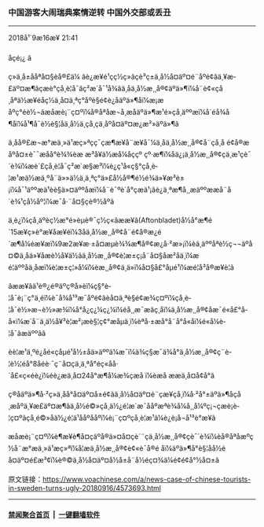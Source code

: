 ### 中国游客大闹瑞典案情逆转 中国外交部或丢丑
------------------------

<div class="published">
 <span class="date" title="ä¸­å½æ¶é´">
  <time datetime="2018-09-16T21:41:57+08:00">
   2018å¹´9æ16æ¥ 21:41
  </time>
 </span>
</div>
<br/>
<div class="wsw">
 <span class="dateline">
  åçé¡¿ â
 </span>
 <p>
  ç»ä¸­å±ååªå¤§èå®£ä¼ ãè¿æ¥é¹çç½ç»ãçè³ç±ä¸­å½å¤äº¤é¨åºé¢âä¸¥æ­£äº¤æ¶âçæè°çå¸è­¦å¯âç²æ´å¯¹å¾âä¸åä¸­å½æ¸¸å®¢äºä»¶ï¼å¨è¢«çå¸åªä½æ¥éåç½ä¸å¤ä¸ªç°åºè§é¢è¿åäºä»¶åï¼æ¡æåºç°éè½¬ãæåæè¡¨ç¤ºï¼å®åªåæ¬å¸æåäºä»¶æ¹é»çå¸äººæï¼å´éå¾å¶åï¼å¹¶å¯è½è§¦åä¸­å½ä¸çå¸çä¸åºå¤äº¤æ¿æ²»äºä»¶ã
 </p>
 <div class="clear">
 </div>
 <div class="wsw__embed">
  <div class="infgraphicsAttach">
   <script type="text/javascript">
   </script>
   <div class="snippetLoading twitterSnippet">
   </div>
   <script type="text/javascript">
   </script>
  </div>
 </div>
 <p>
  ä¸åå®£æ¬æ°æä¸»ä¹æç»ªçç¯çæ¶æ¥å¨æ¥å¯¼ä¸åä¸­å½æ¸¸å®¢å¨çå¸å é¢å®æåºå¤±è¯¯æåå°è¾¾èæ æ³å¥ä½æå¼åççº çº·æ¶ï¼åä¿¡ä¸­å½æ¸¸å®¢çä¸æ¹çè¯´è¾ï¼æè´£çå¸è­¦å¯ç²æ´æ§æ³ï¼è¿ç¹å«ç§°çå¸è­¦æ¹æä½æä¸ºå¨ä»»ä½ä¸ä¸ªç°ä»£å½å®¶é½é¾ä»¥æ³è±¡ï¼å¯¹äººæä¹èè§ä»¤äººåæï¼å¨è¯ºè´å°çæä¹¡ãè¿ä¸ªæ¶å¸¸æäººææå¨å´è¾¹çå½åº¦ï¼æ¯å·¨å¤§çè®½åºã
 </p>
 <p>
  ä¸è¿ï¼çå¸äºèç½æ°é»èµè®¯ç½ç«âææ¥â(Aftonbladet)å½å°æ¶é´15æ¥ç»è°æ¥åæ¥éï¼3åä¸­å½æ¸¸å®¢å¨é¢å®æ¿é´æ¶å¼éæ¥æï¼9æ2æ¥æ·±å¤æµè¾¾æ¶å®¢æ¿å·²æ»¡ï¼èä¸äººåªè½ç¬¬äºå¤©ä¸­åä»¥åæè½å¥ä½ãä¸­å½æ¸¸å®¢è¦æ±ç¡å¨å¤§åæ²åä¸ï¼æé¦äººåä¸åæï¼è¦æ±ç¦»å¼ï¼èæ¸¸å®¢ä¸ä»ï¼å¤§å£°åµé¹ï¼æé¦å³å®æ¥è­¦ã
 </p>
 <p>
  âææ¥âä¹è®¿é®äºç®å»èï¼ç§°è­¦å¯è¡¨ç°ä¸éï¼è¯å¾å¹³æ¯åºé¢ãèå¤ä¸ªè§é¢æ¾ç¤ºï¼çå¸è­¦å¯è½»æ¬è½»æ¾ï¼å°å¿ç¿¼ç¿¼ï¼éå¸¸æ¯æãç¸åï¼ä¸­å½æ¸¸å®¢åæ¯é«å£°å­å«ï¼æ´å¨ä¸ä½å¥³è­¦æ²¡æè§¦ç¢°æåµä¸ï¼èªå·±æå°å¨å°å«åï¼é«å¼è­¦å¯âæäººâã
 </p>
 <p>
  èè­¦æ¹ä¸ºé¿åé«çåµé¹å½±åä»äººä¼æ¯ï¼ä¾ç§æ¯ä¾å°ä¸­å½æ¸¸å®¢ç¨è­¦è½¦éå°8åéè·¯ç¨å¤çä¸ä¸ªå°éç«åå·´å£«ç«éè¿ï¼éè¿æä¸å¤24å°æ¶å¼æ¾çæå ï¼èæå ææä¸å¤å¢å°ã
 </p>
 <p>
  ç®åäºä»¶å·²ç»ä¸åå°å¤äº¤å±é¢ãä¸­å½å¤äº¤é¨çæ¥çå¸ï¼å·²å°±äºä»¶åçå¸æåºä¸¥æ­£äº¤æ¶ãä¸­å½é©»çå¸ä½¿é¦æ´æ¯ååºæªè¾å¼å¸¸å¼ºç¡¬çæè¡è­¦ç¤ºãçå¸é©»åä½¿é¦ä¹ååºååºï¼è¡¨ç¤ºçå¸è­¦æ¹ä¼è¿è¡å¬å¹³è°æ¥ã
 </p>
 <p>
  æåæè¡¨ç¤ºï¼è¶æ¥è¶å¤çäºå®ä»¤å¤çè´¨çä¸­å½æ¸¸å®¢çè¯´è¾ï¼èå®åªåæºç½å¨æ°æä¸»ä¹æç»ªï¼å¦æä¸­å½æ¸¸å®¢è¢«è¯å®é åï¼äºä»¶å°è§¦åå½éå¤äº¤é£æ³¢ï¼è®©ä¸­å½å¤äº¤å½å±å¨å½éç¤¾ä¼é¢é¢å°½å¤±ã
 </p>
</div>

原文链接：https://www.voachinese.com/a/news-case-of-chinese-tourists-in-sweden-turns-ugly-20180916/4573693.html


------------------------
#### [禁闻聚合首页](https://github.com/gfw-breaker/banned-news/blob/master/README.md) &nbsp;|&nbsp;  [一键翻墙软件](https://github.com/gfw-breaker/nogfw/blob/master/README.md)